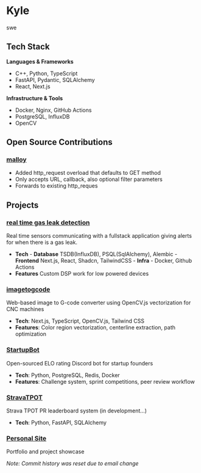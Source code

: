 # Kyle

swe

## Tech Stack

**Languages & Frameworks**
- C++, Python, TypeScript
- FastAPI, Pydantic, SQLAlchemy
- React, Next.js

**Infrastructure & Tools**
- Docker, Nginx, GitHub Actions
- PostgreSQL, InfluxDB
- OpenCV

## Open Source Contributions
### [malloy]([https://kylecompute.lol](https://github.com/Tectu/malloy/))
- Added http_request overload that defaults to GET method
- Only accepts URL, callback, also optional filter parameters
- Forwards to existing http_reques


## Projects

### [real time gas leak detection](https://sonicsensing.com)
Real time sensors communicating with a fullstack application giving alerts for when there is a gas leak.
- **Tech** - **Database** TSDB(InfluxDB), PSQL(SqlAlchemy), Alembic - **Frontend** Next.js, React, Shadcn, TailwindCSS - **Infra** - Docker, Github Actions
- **Features** Custom DSP work for low powered devices 

### [imagetogcode](https://github.com/kyle-compute/imagetogcode)
Web-based image to G-code converter using OpenCV.js vectorization for CNC machines
- **Tech**: Next.js, TypeScript, OpenCV.js, Tailwind CSS
- **Features**: Color region vectorization, centerline extraction, path optimization

### [StartupBot](https://github.com/kyle-compute/StartupBot)
Open-sourced ELO rating Discord bot for startup founders
- **Tech**: Python, PostgreSQL, Redis, Docker
- **Features**: Challenge system, sprint competitions, peer review workflow

### [StravaTPOT](https://github.com/kyle-compute/StravaTPOT)
Strava TPOT PR leaderboard system (in development...)
- **Tech**: Python, FastAPI, SQLAlchemy

### [Personal Site](https://kylecompute.lol)
Portfolio and project showcase


*Note: Commit history was reset due to email change*
